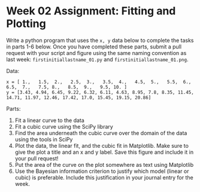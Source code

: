 Week 02 Assignment: Fitting and Plotting
========================================

Write a python program that uses the `x, y` data below to complete the tasks in
parts 1-6 below. Once you have completed these parts, submit a pull request
with your script and figure using the same naming convention as last week:
`firstinitiallastname_01.py` and `firstinitiallastname_01.png`.  

Data:
```
x = [ 1.,   1.5,  2.,   2.5,  3.,   3.5,  4.,   4.5,  5.,   5.5,  6.,   6.5,  7.,   7.5, 8.,   8.5,  9.,   9.5, 10. ]
y = [3.43, 4.94, 6.45, 9.22, 6.32, 6.11, 4.63, 8.95, 7.8, 8.35, 11.45, 14.71, 11.97, 12.46, 17.42, 17.0, 15.45, 19.15, 20.86]
```

Parts:
1. Fit a linear curve to the data
2. Fit a cubic curve using the SciPy library  
3. Find the area underneath the cubic curve over the domain of the data using the tools in SciPy
4. Plot the data, the linear fit, and the cubic fit in Matplotlib.  Make sure
to give the plot a title and an x and y label. Save this figure and include it
in your pull request!
5. Put the area of the curve on the plot somewhere as text using Matplotlib
6. Use the Bayesian information criterion to justify which model (linear or cubic)
is preferable.  Include this justification in your journal entry for the week.

